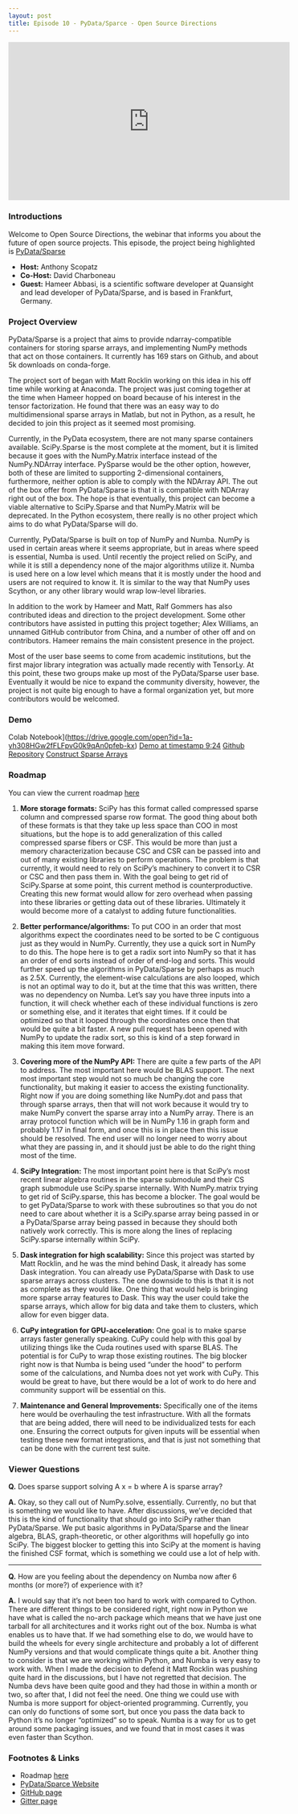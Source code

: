 ```yaml
---
layout: post
title: Episode 10 - PyData/Sparce - Open Source Directions
---
```


<iframe width="560" height="315" src="https://www.youtube.com/watch?v=AtVZX9EPZmM" frameborder="0" allow="accelerometer; autoplay; encrypted-media; gyroscope; picture-in-picture" allowfullscreen></iframe>

### Introductions

Welcome to Open Source Directions, the webinar that informs you about the future of open source projects.
This episode, the project being highlighted is [PyData/Sparse](https://sparse.pydata.org/en/latest/#)

* **Host:** Anthony Scopatz
* **Co-Host:** David Charboneau
* **Guest:** Hameer Abbasi, is a scientific software developer at Quansight and lead developer of PyData/Sparse, and is based in Frankfurt, Germany.

### Project Overview

PyData/Sparse is a project that aims to provide ndarray-compatible containers for storing sparse arrays, and implementing NumPy methods that act on those containers.  It currently has 169 stars on Github, and about 5k downloads on conda-forge.  

The project sort of began with Matt Rocklin working on this idea in his off time while working at Anaconda.  The project was just coming together at the time when Hameer hopped on board because of his interest in the tensor factorization.  He found that there was an easy way to do multidimensional sparse arrays in Matlab, but not in Python, as a result, he decided to join this project as it seemed most promising.

Currently, in the PyData ecosystem, there are not many sparse containers available.  SciPy.Sparse is the most complete at the moment, but it is limited because it goes with the NumPy.Matrix interface instead of the NumPy.NDArray interface.  PySparse would be the other option, however, both of these are limited to supporting 2-dimensional containers, furthermore, neither option is able to comply with the NDArray API.  The out of the box offer from PyData/Sparse is that it is compatible with NDArray right out of the box.  The hope is that eventually, this project can become a viable alternative to SciPy.Sparse and that NumPy.Matrix will be deprecated.  In the Python ecosystem, there really is no other project which aims to do what PyData/Sparse will do.  

Currently, PyData/Sparse is built on top of NumPy and Numba.  NumPy is used in certain areas where it seems appropriate, but in areas where speed is essential, Numba is used.  Until recently the project relied on SciPy, and while it is still a dependency none of the major algorithms utilize it.  Numba is used here on a low level which means that it is mostly under the hood and users are not required to know it.  It is similar to the way that NumPy uses Scython, or any other library would wrap low-level libraries.

In addition to the work by Hameer and Matt, Ralf Gommers has also contributed ideas and direction to the project development.  Some other contributors have assisted in putting this project together; Alex Williams, an unnamed GitHub contributor from China, and a number of other off and on contributors.  Hameer remains the main consistent presence in the project.

Most of the user base seems to come from academic institutions, but the first major library integration was actually made recently with TensorLy.  At this point, these two groups make up most of the PyData/Sparse user base.  Eventually it would be nice to expand the community diversity, however, the project is not quite big enough to have a formal organization yet, but more contributors would be welcomed.

### Demo

Colab Notebook](https://drive.google.com/open?id=1a-yh308HGw2fFLFpvG0k9qAn0pfeb-kx)
[Demo at timestamp 9:24](https://youtu.be/AtVZX9EPZmM)
[Github Repository](https://github.com/pydata/sparse)
[Construct Sparse Arrays](https://sparse.pydata.org/en/latest/construct.html)

### Roadmap

You can view the current roadmap [here](https://www.quansight.com/projects)

1. **More storage formats:**  SciPy has this format called compressed sparse column and compressed sparse row format.  The good thing about both of these formats is that they take up less space than COO in most situations, but the hope is to add generalization of this called compressed sparse fibers or CSF.  This would be more than just a memory characterization because CSC and CSR can be passed into and out of many existing libraries to perform operations.  The problem is that currently, it would need to rely on SciPy’s machinery to convert it to CSR or CSC and then pass them in.  With the goal being to get rid of SciPy.Sparse at some point, this current method is counterproductive.  Creating this new format would allow for zero overhead when passing into these libraries or getting data out of these libraries. Ultimately it would become more of a catalyst to adding future functionalities. 

2. **Better performance/algorithms:**  To put COO in an order that most algorithms expect the coordinates need to be sorted to be C contiguous just as they would in NumPy.  Currently, they use a quick sort in NumPy to do this.  The hope here is to get a radix sort into NumPy so that it has an order of end sorts instead of order of end-log and sorts.  This would further speed up the algorithms in PyData/Sparse by perhaps as much as 2.5X.  Currently, the element-wise calculations are also looped, which is not an optimal way to do it, but at the time that this was written, there was no dependency on Numba.  Let’s say you have three inputs into a function, it will check whether each of these individual functions is zero or something else, and it iterates that eight times.  If it could be optimized so that it looped through the coordinates once then that would be quite a bit faster.  A new pull request has been opened with NumPy to update the radix sort, so this is kind of a step forward in making this item move forward.

3. **Covering more of the NumPy API:**  There are quite a few parts of the API to address.  The most important here would be BLAS support.  The next most important step would not so much be changing the core functionality, but making it easier to access the existing functionality.  Right now if you are doing something like NumPy.dot and pass that through sparse arrays, then that will not work because it would try to make NumPy convert the sparse array into a NumPy array.  There is an array protocol function which will be in NumPy 1.16 in graph form and probably 1.17 in final form, and once this is in place then this issue should be resolved.  The end user will no longer need to worry about what they are passing in, and it should just be able to do the right thing most of the time.

4. **SciPy Integration:**  The most important point here is that SciPy’s most recent linear algebra routines in the sparse submodule and their CS graph submodule use SciPy.sparse internally.  With NumPy.matrix trying to get rid of SciPy.sparse, this has become a blocker.  The goal would be to get PyData/Sparse to work with these subroutines so that you do not need to care about whether it is a SciPy.sparse array being passed in or a PyData/Sparse array being passed in because they should both natively work correctly.  This is more along the lines of replacing SciPy.sparse internally within SciPy.  

5. **Dask integration for high scalability:**  Since this project was started by Matt Rocklin, and he was the mind behind Dask, it already has some Dask integration.  You can already use PyData/Sparse with Dask to use sparse arrays across clusters.  The one downside to this is that it is not as complete as they would like.  One thing that would help is bringing more sparse array features to Dask.  This way the user could take the sparse arrays, which allow for big data and take them to clusters, which allow for even bigger data.  

6. **CuPy integration for GPU-acceleration:**  One goal is to make sparse arrays faster generally speaking.  CuPy could help with this goal by utilizing things like the Cuda routines used with sparse BLAS.  The potential is for CuPy to wrap those existing routines.  The big blocker right now is that Numba is being used “under the hood” to perform some of the calculations, and Numba does not yet work with CuPy.  This would be great to have, but there would be a lot of work to do here and community support will be essential on this.  

7. **Maintenance and General Improvements:**  Specifically one of the items here would be overhauling the test infrastructure.  With all the formats that are being added, there will need to be individualized tests for each one.  Ensuring the correct outputs for given inputs will be essential when testing these new format integrations, and that is just not something that can be done with the current test suite.  


### Viewer Questions

**Q.** Does sparse support solving A x = b where A is sparse array?

**A.**  Okay, so they call out of NumPy.solve, essentially.   Currently, no but that is something we would like to have.  After discussions, we’ve decided that this is the kind of functionality that should go into SciPy rather than PyData/Sparse.  We put basic algorithms in PyData/Sparse and the linear algebra, BLAS, graph-theoretic, or other algorithms will hopefully go into SciPy.  The biggest blocker to getting this into SciPy at the moment is having the finished CSF format, which is something we could use a lot of help with.  

---

**Q.** How are you feeling about the dependency on Numba now after 6 months (or more?) of experience with it?

**A.** I would say that it’s not been too hard to work with compared to Cython.  There are different things to be considered right, right now in Python we have what is called the no-arch package which means that we have just one tarball for all architectures and it works right out of the box.  Numba is what enables us to have that.  If we had something else to do, we would have to build the wheels for every single architecture and probably a lot of different NumPy versions and that would complicate things quite a bit.  Another thing to consider is that we are working within Python, and Numba is very easy to work with.  When I made the decision to defend it Matt Rocklin was pushing quite hard in the discussions, but I have not regretted that decision.  The Numba devs have been quite good and they had those in within a month or two, so after that, I did not feel the need. One thing we could use with Numba is more support for object-oriented programming.  Currently, you can only do functions of some sort, but once you pass the data back to Python it’s no longer “optimized” so to speak.  Numba is a way for us to get around some packaging issues, and we found that in most cases it was even faster than Scython. 

### Footnotes & Links

* Roadmap [here](https://docs.wixstatic.com/ugd/095d2c_ac81d19db47047c79a55da7a6c31cf66.pdf)
* [PyData/Sparce Website](https://sparse.pydata.org/en/latest/index.html)
* [GitHub page](https://github.com/pydata/sparse)
* [Gitter page](https://gitter.im/pydata/sparse)

